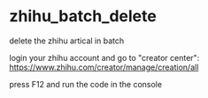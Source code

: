 # zhihu_batch_delete
delete the zhihu artical in batch

login your zhihu account and go to "creator center": https://www.zhihu.com/creator/manage/creation/all

press F12 and run the code in the console
